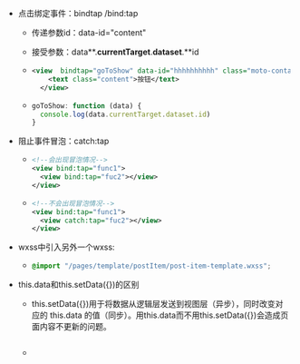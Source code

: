 + 点击绑定事件：bindtap /bind:tap

  + 传递参数id：data-id="content"

  + 接受参数：data**.**currentTarget**.**dataset**.**id

  + ```xml
    <view  bindtap="goToShow" data-id="hhhhhhhhhh" class="moto-container">
        <text class="content">按钮</text>
      </view>
    ```

  + ```javascript
    goToShow: function (data) {
      console.log(data.currentTarget.dataset.id)
    }
    ```

+ 阻止事件冒泡：catch:tap

  + ```xml
    <!--会出现冒泡情况-->
    <view bind:tap="func1">
      <view bind:tap="fuc2"></view>
    </view>
    ```

  + ```xml
    <!--不会出现冒泡情况-->
    <view bind:tap="func1">
      <view catch:tap="fuc2"></view>
    </view>
    ```

+ wxss中引入另外一个wxss:

  + ```css
    @import "/pages/template/postItem/post-item-template.wxss"; 
    ```

+ this.data和this.setData({})的区别

  + this.setData({})用于将数据从逻辑层发送到视图层（异步），同时改变对应的 this.data 的值（同步）。用this.data而不用this.setData({})会造成页面内容不更新的问题。

    ```xml
    
    
    ```

  + 